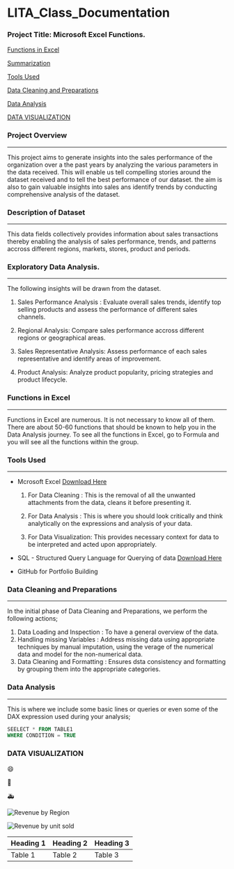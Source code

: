 # LITA_Class_Documentation

### Project Title: Microsoft Excel Functions.

[Functions in Excel](#functions-in-excel)

[Summarization](#summarization)

[Tools Used](#tools-used)

[Data Cleaning and Preparations](#data-cleaning-and-preparations)

[Data Analysis](#data-analysis)

[DATA VISUALIZATION](data-visualization)


### Project Overview
---
This project aims to generate insights into the sales performance of the organization over a the past years by analyzing the various parameters in the data received. This will enable us tell compelling stories around the dataset received and to tell the best performance of our dataset. the aim is also to gain valuable insights into sales ans identify trends by conducting comprehensive analysis of the dataset.

### Description of Dataset
---
This data fields collectively provides information about sales transactions thereby enabling the analysis of sales performance, trends, and patterns accross different regions, markets, stores, product and periods.

### Exploratory Data Analysis.
---
The following insights will be drawn from the dataset.
   
1. Sales Performance Analysis : Evaluate overall sales trends, identify top selling products and assess the performance of different sales channels.

2. Regional Analysis: Compare sales performance accross different regions or geographical areas.

3. Sales Representative Analysis: Assess performance of each sales representative and identify areas of improvement.

4. Product Analysis: Analyze product popularity, pricing strategies and product lifecycle.

### Functions in Excel
---
Functions in Excel are numerous. It is not necessary to know all of them. There are about 50-60 functions that should be known to help you in the Data Analysis journey. To see all the functions in Excel, go to Formula and you will see all the functions within the group.


### Tools Used
---
-  Mcrosoft Excel [Download Here](https://www.microsoft.com)
    1. For Data Cleaning : This is the removal of all the unwanted attachments from the data, cleans it before presenting it.
   
    2. For Data Analysis : This is where you should look critically and think analytically on the expressions and analysis of your data.
   
    3. For Data Visualization: This provides necessary context for data to be interpreted and acted upon appropriately.

- SQL - Structured Query Language for Querying of data [Download Here](http://www.microsoft.com)

- GitHub for Portfolio Building

### Data Cleaning and Preparations
---
 In the initial phase of Data Cleaning and Preparations, we perform the following actions;
  1. Data Loading and Inspection : To have a general overview of the data.
  2. Handling missing Variables : Address missing data using appropriate techniques by manual imputation, using the verage of the numerical data and model for the non-numerical data.
  3. Data Cleaning and Formatting : Ensures dsta consistency and formatting by grouping them into the appropriate categories.
 
 ### Data Analysis
  ---
  This is where we include some basic lines or queries or even some of the DAX expression used during your analysis;

```SQL
SEELECT * FROM TABLE1
WHERE CONDITION = TRUE
```
### DATA VISUALIZATION

😄

🚸

🚑


![Revenue by Region](https://github.com/user-attachments/assets/aa82bd45-0cde-4a69-baa1-fb77808e304f)

![Revenue by unit sold](https://github.com/user-attachments/assets/a2adf8b7-0453-483c-b370-56c36bddbaf1)


|Heading 1|Heading 2|Heading 3|
|--------|--------|--------|
|Table 1|Table 2|Table 3|


